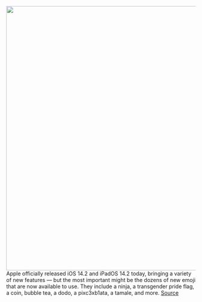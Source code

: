 <img src='https://cdn.vox-cdn.com/thumbor/pDU-MEtcHvSrmcZyVngu9QyF4Xk=/0x0:1000x666/1200x800/filters:focal(420x253:580x413)/cdn.vox-cdn.com/uploads/chorus_image/image/67743394/apple_new_emoji_reveal_july_2020.0.jpg' width='700px' /><br/>
Apple officially released iOS 14.2 and iPadOS 14.2 today, bringing a variety of new features — but the most important might be the dozens of new emoji that are now available to use. They include a ninja, a transgender pride flag, a coin, bubble tea, a dodo, a pixc3xb1ata, a tamale, and more.
<a href='https://www.theverge.com/2020/11/5/21547652/ios-14-2-available-now-download-new-emoji-wallpaper-airplay-2-iphone-ipad-update'> Source <a/>